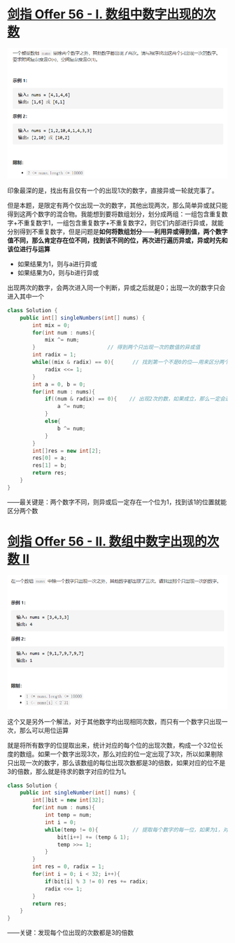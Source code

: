 # [剑指 Offer 56 - I. 数组中数字出现的次数](https://leetcode-cn.com/problems/shu-zu-zhong-shu-zi-chu-xian-de-ci-shu-lcof/)

<img src="pic\image-20210506203520943.png" alt="image-20210506203520943" style="zoom:67%;" />

印象最深的是，找出有且仅有一个的出现1次的数字，直接异或一轮就完事了。

但是本题，是限定有两个仅出现一次的数字，其他出现两次，那么简单异或就只能得到这两个数字的混合物。我能想到要将数组划分，划分成两组：一组包含重复数字+不重复数字1，一组包含重复数字+不重复数字2，则它们内部进行异或，就能分别得到不重复数字，但是问题是**如何将数组划分**——**利用异或得到值，两个数字值不同，那么肯定存在位不同，找到该不同的位，再次进行遍历异或，异或时先和该位进行与运算**

- 如果结果为1，则与a进行异或
- 如果结果为0，则与b进行异或

出现两次的数字，会两次进入同一个判断，异或之后就是0；出现一次的数字只会进入其中一个

```java
class Solution {
    public int[] singleNumbers(int[] nums) {
        int mix = 0;
        for(int num : nums){
            mix ^= num;
        }                       // 得到两个只出现一次的数值的异或值
        int radix = 1;
        while((mix & radix) == 0){      // 找到第一个不是0的位——用来区分两个数
            radix <<= 1;
        }
        int a = 0, b = 0;
        for(int num : nums){
            if((num & radix) == 0){    // 出现2次的数，如果成立，那么一定会进入两次；出现1次的数，只会进入一次
                a ^= num;
            }
            else{
                b ^= num;
            }
        }
        int[]res = new int[2];
        res[0] = a;
        res[1] = b;
        return res;   
    }
}
```

——最关键是：两个数字不同，则异或后一定存在一个位为1，找到该1的位置就能区分两个数



# [剑指 Offer 56 - II. 数组中数字出现的次数 II](https://leetcode-cn.com/problems/shu-zu-zhong-shu-zi-chu-xian-de-ci-shu-ii-lcof/)

<img src="pic\image-20210506205227705.png" alt="image-20210506205227705" style="zoom:67%;" />

这个又是另外一个解法，对于其他数字均出现相同次数，而只有一个数字只出现一次，那么可以用位运算

就是将所有数字的位提取出来，统计对应的每个位的出现次数，构成一个32位长度的数组。如果一个数字出现3次，那么对应的位一定出现了3次，所以如果剔除只出现一次的数字，那么该数组的每位出现次数都是3的倍数，如果对应的位不是3的倍数，那么就是待求的数字对应的位为1。

```java
class Solution {
    public int singleNumber(int[] nums) {
        int[]bit = new int[32];
        for(int num : nums){
            int temp = num;
            int i = 0;
            while(temp != 0){           // 提取每个数字的每一位，如果为1，对应的bit++
                bit[i++] += (temp & 1);
                temp >>= 1;
            }
        }
        int res = 0, radix = 1;
        for(int i = 0; i < 32; i++){
            if(bit[i] % 3 != 0) res += radix;
            radix <<= 1;
        }
        return res;
    }
}
```

——关键：发现每个位出现的次数都是3的倍数